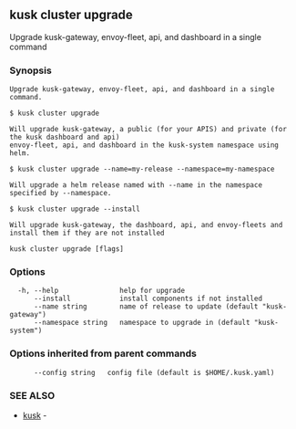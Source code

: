 ## kusk cluster upgrade

Upgrade kusk-gateway, envoy-fleet, api, and dashboard in a single command

### Synopsis


	Upgrade kusk-gateway, envoy-fleet, api, and dashboard in a single command.

	$ kusk cluster upgrade

	Will upgrade kusk-gateway, a public (for your APIS) and private (for the kusk dashboard and api) 
	envoy-fleet, api, and dashboard in the kusk-system namespace using helm.

	$ kusk cluster upgrade --name=my-release --namespace=my-namespace

	Will upgrade a helm release named with --name in the namespace specified by --namespace.

	$ kusk cluster upgrade --install

	Will upgrade kusk-gateway, the dashboard, api, and envoy-fleets and install them if they are not installed

```
kusk cluster upgrade [flags]
```

### Options

```
  -h, --help               help for upgrade
      --install            install components if not installed
      --name string        name of release to update (default "kusk-gateway")
      --namespace string   namespace to upgrade in (default "kusk-system")
```

### Options inherited from parent commands

```
      --config string   config file (default is $HOME/.kusk.yaml)
```

### SEE ALSO

* [kusk](kusk.md)	 - 

